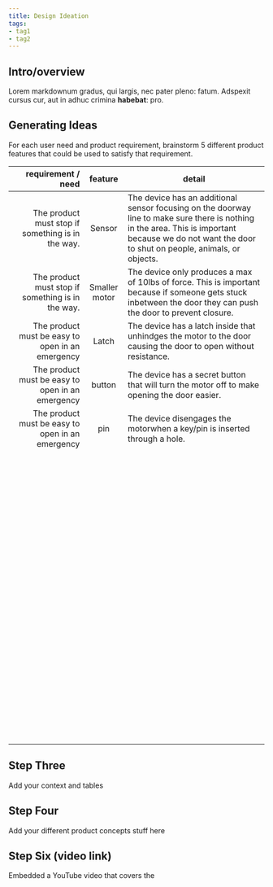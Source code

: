 ```yaml
---
title: Design Ideation
tags:
- tag1
- tag2
---
```


## Intro/overview

Lorem markdownum gradus, qui largis, nec pater pleno: fatum. Adspexit cursus
cur, aut in adhuc crimina **habebat**: pro.

## Generating Ideas

For each user need and product requirement, brainstorm 5 different product features that could be used to satisfy that requirement.

|                   requirement / need |             feature              | detail                                                                      |
| -----------------------------------: | :------------------------------: | --------------------------------------------------------------------------- |
| The product must stop if something is in the way. |              Sensor              | The device has an additional sensor focusing on the doorway line to make sure there is nothing in the area. This is important because we do not want the door to shut on people, animals, or objects. |
| The product must stop if something is in the way. |             Smaller motor              | The device only produces a max of 10lbs of force. This is important because if someone gets stuck inbetween the door they can push the door to prevent closure. |
| The product must be easy to open in an emergency |             Latch          | The device has a latch inside that unhindges the motor to the door causing the door to open without resistance. |
| The product must be easy to open in an emergency |          button             | The device has a secret button that will turn the motor off to make opening the door easier. |
| The product must be easy to open in an emergency |           pin            | The device disengages the motorwhen a key/pin is inserted through a hole. |
|  |                       |  |
|  |                       |  |
|  |                       |  |
|  |                       |  |
|  |                       |  |
|  |                       |  |
|  |                       |  |
|  |                       |  |
|  |                       |  |
|  |                       |  |
|  |                       |  |
|  |                       |  |
|  |                       |  |
|  |                       |  |
|  |                       |  |
|  |                       |  |
|  |                       |  |
|  |                       |  |
|  |                       |  |
|  |                       |  |
|  |                       |  |
|  |                       |  |
|  |                       |  |
|  |                       |  |
|  |                       |  |
|  |                       |  |
|  |                       |  |
|  |                       |  |
|  |                       |  |
|  |                       |  |
|  |                       |  |
|  |                       |  |
|  |                       |  |
|  |                       |  |
|  |                       |  |
|  |                       |  |
|  |                       |  |
|  |                       |  |
|  |                       |  |
|  |                       |  |
|  |                       |  |
|  |                       |  |
|  |                       |  |
|  |                       |  |
|  |                       |  |
|  |                       |  |
|  |                       |  |
|  |                       |  |
|  |                       |  |
|  |                       |  |
|  |                       |  |
|  |                       |  |
|  |                       |  |
|  |                       |  |
|  |                       |  |
|  |                       |  |
|  |                       |  |
|  |                       |  |
|  |                       |  |
|  |                       |  |
|  |                       |  |
|  |                       |  |
|  |                       |  |
|  |                       |  |
|  |                       |  |
|  |                       |  |
|  |                       |  |
|  |                       |  |
|  |                       |  |
|  |                       |  |
|  |                       |  |
|  |                       |  |
|  |                       |  |
|  |                       |  |
|  |                       |  |
|  |                       |  |
|  |                       |  |
|  |                       |  |
|  |                       |  |
|  |                       |  |
|  |                       |  |
|  |                       |  |
|  |                       |  |
|  |                       |  |
|  |                       |  |
|  |                       |  |
|  |                       |  |
|  |                       |  |
|  |                       |  |
|  |                       |  |
|  |                       |  |
|  |                       |  |
|  |                       |  |
|  |                       |  |
|  |                       |  |
|  |                       |  |


## Step Three

Add your context and tables

## Step Four

Add your different product concepts stuff here

## Step Six (video link)
Embedded a YouTube video that covers the 
